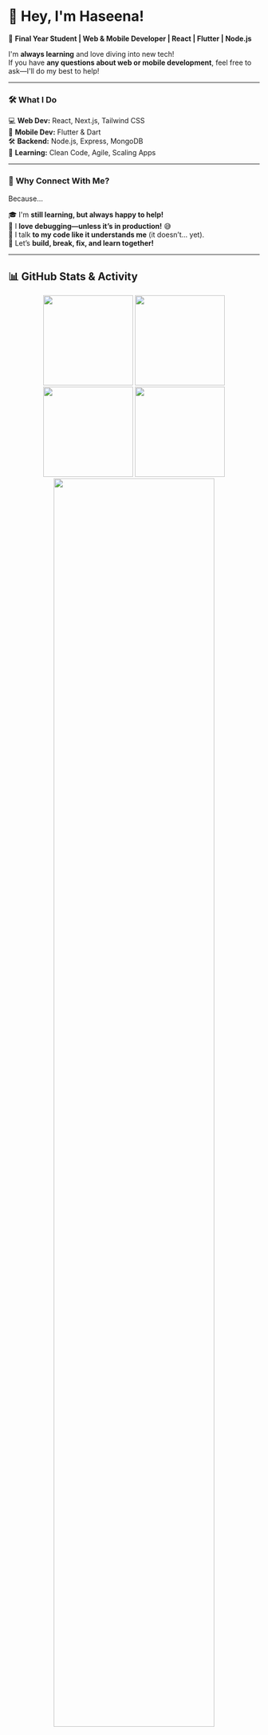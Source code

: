 # 👋 Hey, I'm Haseena!

🚀 **Final Year Student | Web & Mobile Developer | React | Flutter | Node.js**

I'm **always learning** and love diving into new tech!  
If you have **any questions about web or mobile development**, feel free to ask—I'll do my best to help!  

---
### 🛠️ **What I Do**
💻 **Web Dev:** React, Next.js, Tailwind CSS  
📱 **Mobile Dev:** Flutter & Dart  
🛠 **Backend:** Node.js, Express, MongoDB  
🎯 **Learning:** Clean Code, Agile, Scaling Apps  

---
### 🤝 **Why Connect With Me?**
Because…  

🎓 I'm **still learning, but always happy to help!**  
🧐 I **love debugging—unless it’s in production!** 😅  
🤖 I talk **to my code like it understands me** (it doesn’t... yet).  
🚀 Let’s **build, break, fix, and learn together!**  

---
## 📊 **GitHub Stats & Activity**
<div align="center">
  
  <img src="https://github-readme-stats.vercel.app/api?username=YourGitHubUsername&show_icons=true&theme=radical" height="180px" />
  <img src="https://github-readme-streak-stats.herokuapp.com/?user=YourGitHubUsername&theme=radical" height="180px" />
  
  <br/>
  
  <img src="https://github-readme-stats.vercel.app/api/top-langs/?username=YourGitHubUsername&layout=compact&theme=radical" height="180px" />
  <img src="https://github-profile-trophy.vercel.app/?username=YourGitHubUsername&theme=radical&no-bg=true&margin-w=15" height="180px" />
  
  <br/>
  
  <img src="https://github-profile-summary-cards.vercel.app/api/cards/profile-details?username=YourGitHubUsername&theme=radical" width="80%"/>
  
</div>

---

**⭐ If you read this far, you’re awesome! Consider starring my repos and let’s build something cool together!** 😄 🚀
